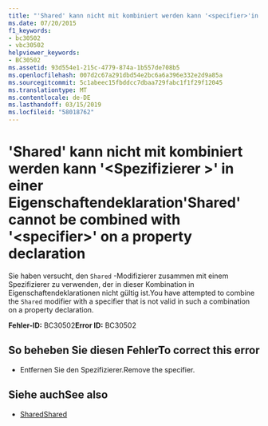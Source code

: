 ```yaml
---
title: "'Shared' kann nicht mit kombiniert werden kann '<specifier>'in einer Eigenschaftendeklaration"
ms.date: 07/20/2015
f1_keywords:
- bc30502
- vbc30502
helpviewer_keywords:
- BC30502
ms.assetid: 93d554e1-215c-4779-874a-1b557de708b5
ms.openlocfilehash: 007d2c67a291dbd54e2bc6a6a396e332e2d9a85a
ms.sourcegitcommit: 5c1abeec15fbddcc7dbaa729fabc1f1f29f12045
ms.translationtype: MT
ms.contentlocale: de-DE
ms.lasthandoff: 03/15/2019
ms.locfileid: "58018762"
---
```

# <a name="shared-cannot-be-combined-with-specifier-on-a-property-declaration"></a><span data-ttu-id="61dd6-102">'Shared' kann nicht mit kombiniert werden kann '\<Spezifizierer >' in einer Eigenschaftendeklaration</span><span class="sxs-lookup"><span data-stu-id="61dd6-102">'Shared' cannot be combined with '\<specifier>' on a property declaration</span></span>
<span data-ttu-id="61dd6-103">Sie haben versucht, den `Shared` -Modifizierer zusammen mit einem Spezifizierer zu verwenden, der in dieser Kombination in Eigenschaftendeklarationen nicht gültig ist.</span><span class="sxs-lookup"><span data-stu-id="61dd6-103">You have attempted to combine the `Shared` modifier with a specifier that is not valid in such a combination on a property declaration.</span></span>  
  
 <span data-ttu-id="61dd6-104">**Fehler-ID:** BC30502</span><span class="sxs-lookup"><span data-stu-id="61dd6-104">**Error ID:** BC30502</span></span>  
  
## <a name="to-correct-this-error"></a><span data-ttu-id="61dd6-105">So beheben Sie diesen Fehler</span><span class="sxs-lookup"><span data-stu-id="61dd6-105">To correct this error</span></span>  
  
-   <span data-ttu-id="61dd6-106">Entfernen Sie den Spezifizierer.</span><span class="sxs-lookup"><span data-stu-id="61dd6-106">Remove the specifier.</span></span>  
  
## <a name="see-also"></a><span data-ttu-id="61dd6-107">Siehe auch</span><span class="sxs-lookup"><span data-stu-id="61dd6-107">See also</span></span>

- [<span data-ttu-id="61dd6-108">Shared</span><span class="sxs-lookup"><span data-stu-id="61dd6-108">Shared</span></span>](../../visual-basic/language-reference/modifiers/shared.md)

